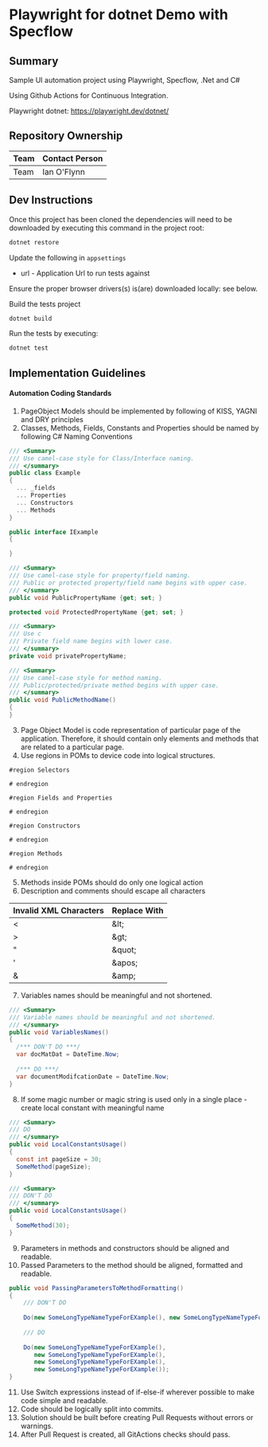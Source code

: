 # Playwright for dotnet Demo with Specflow

## Summary

Sample UI automation project using Playwright, Specflow, .Net and C#

Using Github Actions for Continuous Integration.

Playwright dotnet: https://playwright.dev/dotnet/

## Repository Ownership

| Team | Contact Person |
| ---- | ------------------------------------|
Team| Ian O'Flynn|

## Dev Instructions

Once this project has been cloned the dependencies will need to be downloaded by executing this command in the project root:

```bash
dotnet restore
```

Update the following in `appsettings`

- url - Application Url to run tests against

Ensure the proper browser drivers(s) is(are) downloaded locally: see below.

Build the tests project

```bash
dotnet build
```

Run the tests by executing:

```bash
dotnet test
```

## Implementation Guidelines

#### Automation Coding Standards

1. PageObject Models should be implemented by following of KISS, YAGNI and DRY principles
2. Classes, Methods, Fields, Constants and Properties should be named by following C# Naming Conventions
``` C#
/// <Summary>
/// Use camel-case style for Class/Interface naming.
/// </summary>
public class Example
{
  ... _fields
  ... Properties
  ... Constructors
  ... Methods
}

public interface IExample
{

}

/// <Summary>
/// Use camel-case style for property/field naming.
/// Public or protected property/field name begins with upper case.
/// </summary>
public void PublicPropertyName {get; set; }

protected void ProtectedPropertyName {get; set; }

/// <Summary>
/// Use c
/// Private field name begins with lower case.
/// </summary>
private void privatePropertyName;

/// <Summary>
/// Use camel-case style for method naming.
/// Public/protected/private method begins with upper case.
/// </summary>
public void PublicMethodName()
{
}
```

3. Page Object Model is code representation of particular page of the application. Therefore, it should contain only elements and methods that are related to a particular page.
4. Use regions in POMs to device code into logical structures.
```
#region Selectors

# endregion

#region Fields and Properties

# endregion

#region Constructors

# endregion

#region Methods

# endregion
```

5. Methods inside POMs should do only one logical action
6. Description and comments should escape all characters

| Invalid XML Characters| Replace With|
| --------------------- |------------ |
| <                     | \&lt;       |
| >                     | \&gt;       |
| "                     | \&quot;     |
| '                     | \&apos;     |
| &                     | \&amp;      |

7. Variables names should be meaningful and not shortened. 
```c#
/// <Summary>
/// Variable names should be meaningful and not shortened.
/// </summary>
public void VariablesNames()
{
  /*** DON'T DO ***/
  var docMatDat = DateTime.Now;
  
  /*** DO ***/
  var documentModifcationDate = DateTime.Now;
}
```
8. If some magic number or magic string is used only in a single place - create local constant with meaningful name
```c#
/// <Summary>
/// DO
/// </summary>
public void LocalConstantsUsage()
{
  const int pageSize = 30;
  SomeMethod(pageSize);
}

/// <Summary>
/// DON'T DO
/// </summary>
public void LocalConstantsUsage()
{
  SomeMethod(30);
}
```
9. Parameters in methods and constructors should be aligned and readable.
10. Passed Parameters to the method should be aligned, formatted and readable.
```c#
public void PassingParametersToMethodFormatting()
{
    /// DON'T DO
    
    Do(new SomeLongTypeNameTypeForEXample(), new SomeLongTypeNameTypeForEXample(), new SomeLongTypeNameTypeForEXample(), new SomeLongTypeNameTypeForEXample());
    
    /// DO
    
    Do(new SomeLongTypeNameTypeForEXample(), 
       new SomeLongTypeNameTypeForEXample(), 
       new SomeLongTypeNameTypeForEXample(), 
       new SomeLongTypeNameTypeForEXample());   
}
```
11. Use Switch expressions instead of if-else-if wherever possible to make code simple and readable.
12. Code should be logically split into commits.
13. Solution should be built before creating Pull Requests without errors or warnings.
14. After Pull Request is created, all GitActions checks should pass.

